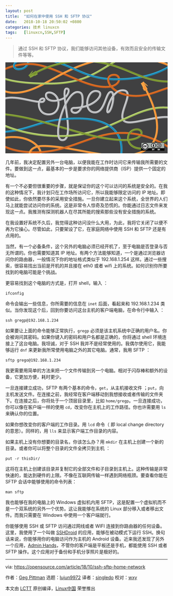 ```yaml
---
layout: post
title:	"如何在家中使用 SSH 和 SFTP 协议"
date:	2018-10-18 20:50:02 +0800 
categories:	技术 linuxcn 
tags:	[linuxcn,SSH,SFTP]
---
```




> 
> 通过 SSH 和 SFTP 协议，我们能够访问其他设备，有效而且安全的传输文件等等。
> 
> 
> 


![](/Asserts/Images/album/201810/18/205017sh5ghl6w7eaihdd1.png)


几年前，我决定配置另外一台电脑，以便我能在工作时访问它来传输我所需要的文件。要做到这一点，最基本的一步是要求你的网络提供商（ISP）提供一个固定的地址。


有一个不必要但很重要的步骤，就是保证你的这个可以访问的系统是安全的。在我的这种情况下，我计划只在工作场所访问它，所以我能够限定访问的 IP 地址。即使如此，你依然要尽多的采用安全措施。一旦你建立起来这个系统，全世界的人们马上就能尝试访问你的系统。这是非常令人惊奇及恐慌的。你能通过日志文件来发现这一点。我推测有探测机器人在尽其所能的搜索那些没有安全措施的系统。


在我设置好系统不久后，我觉得这种访问没什么大用，为此，我将它关闭了以便不再为它操心。尽管如此，只要架设了它，在家庭网络中使用 SSH 和 SFTP 还是有点用的。


当然，有一个必备条件，这个另外的电脑必须已经开机了，至于电脑是否登录与否无所谓的。你也需要知道其 IP 地址。有两个方法能够知道，一个是通过浏览器访问你的路由器，一般情况下你的地址格式类似于 192.168.1.254 这样。通过一些搜索，很容易找出当前是开机的并且接在 eth0 或者 wifi 上的系统。如何识别你所要找到的电脑可能是个挑战。


更容易找到这个电脑的方式是，打开 shell，输入 ：



```
ifconfig
```

命令会输出一些信息，你所需要的信息在 `inet` 后面，看起来和 192.168.1.234 类似。当你发现这个后，回到你要访问这台主机的客户端电脑，在命令行中输入 ：



```
ssh gregp@192.168.1.234
```

如果要让上面的命令能够正常执行，`gregp` 必须是该主机系统中正确的用户名。你会被询问其密码。如果你键入的密码和用户名都是正确的，你将通过 shell 环境连接上了这台电脑。我坦诚，对于 SSH 我并不是经常使用的。我偶尔使用它，我能够运行 `dnf` 来更新我所常使用电脑之外的其它电脑。通常，我用 SFTP ：



```
sftp grego@192.168.1.234
```

我更需要用简单的方法来把一个文件传输到另一个电脑。相对于闪存棒和额外的设备，它更加方便，耗时更少。


一旦连接建立成功，SFTP 有两个基本的命令，`get`，从主机接收文件 ；`put`，向主机发送文件。在连接之前，我经常在客户端移动到我想接收或者传输的文件夹下。在连接之后，你将处于一个顶层目录里，比如 `home/gregp`。一旦连接成功，你可以像在客户端一样的使用 `cd`，改变你在主机上的工作路径。你也许需要用 `ls` 来确认你的位置。


如果你想改变你的客户端的工作目录。用 `lcd` 命令（ 即 local change directory 的意思）。同样的，用 `lls` 来显示客户端工作目录的内容。


如果主机上没有你想要的目录名，你该怎么办？用 `mkdir` 在主机上创建一个新的目录。或者你可以将整个目录的文件全拷贝到主机 ：



```
put -r thisDir/
```

这将在主机上创建该目录并复制它的全部文件和子目录到主机上。这种传输是非常快速的，能达到硬件的上限。不像在互联网传输一样遇到网络瓶颈。要查看你能在 SFTP 会话中能够使用的命令列表：



```
man sftp
```

我也能够在我的电脑上的 Windows 虚拟机内用 SFTP，这是配置一个虚拟机而不是一个双系统的另外一个优势。这让我能够在系统的 Linux 部分移入或者移出文件。而我只需要在 Windows 中使用一个客户端就行。


你能够使用 SSH 或 SFTP 访问通过网线或者 WIFI 连接到你路由器的任何设备。这里，我使用了一个叫做 [SSHDroid](https://play.google.com/store/apps/details?id=berserker.android.apps.sshdroid) 的应用，能够在被动模式下运行 SSH。换句话来说，你能够用你的电脑访问作为主机的 Android 设备。近来我还发现了另外一个应用，[Admin Hands](https://play.google.com/store/apps/details?id=com.arpaplus.adminhands&hl=en_US)，不管你的客户端是平板还是手机，都能使用 SSH 或者 SFTP 操作。这个应用对于备份和手机分享照片是极好的。




---


via: <https://opensource.com/article/18/10/ssh-sftp-home-network>


作者：[Geg Pittman](https://opensource.com/users/greg-p) 选题：[lujun9972](https://github.com/lujun9972) 译者：[singledo](https://github.com/singledo) 校对：[wxy](https://github.com/wxy)


本文由 [LCTT](https://github.com/LCTT/TranslateProject) 原创编译，[Linux中国](https://linux.cn/) 荣誉推出
